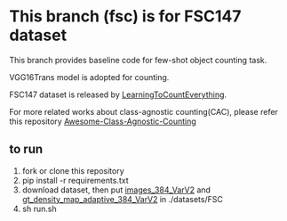 # This branch (fsc) is for FSC147 dataset
This branch provides baseline code for few-shot object counting task.

 VGG16Trans model is adopted for counting. 
 
 FSC147 dataset is released by [LearningToCountEverything](https://arxiv.org/pdf/2104.08391.pdf).

For more related works about class-agnostic counting(CAC), please refer this repository [Awesome-Class-Agnostic-Counting](https://github.com/RaccoonDML/Awesome-Class-Agnostic-Counting)

## to run
1. fork or clone this repository
2. pip install -r requirements.txt
3. download dataset, then put [images_384_VarV2](https://drive.google.com/file/d/1ymDYrGs9DSRicfZbSCDiOu0ikGDh5k6S/view?usp=sharing) and  [gt_density_map_adaptive_384_VarV2](https://archive.org/details/FSC147-GT) in ./datasets/FSC
4. sh run.sh